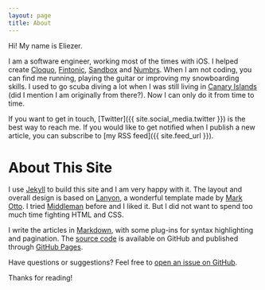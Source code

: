 ```yaml
---
layout: page
title: About
---
```

Hi! My name is Eliezer.

I am a software engineer, working most of the times with iOS. I helped create [Cloquo](https://twitter.com/cloquo), [Fintonic](https://itunes.apple.com/es/app/fintonic-tus-finanzas-personales./id672220319?mt=8), [Sandbox](https://twitter.com/sandbox_network) and [Numbrs](https://itunes.apple.com/de/app/centralway-numbrs/id652918824?mt=8). When I am not coding, you can find me running, playing the guitar or improving my snowboarding skills. I used to go scuba diving a lot when I was still living in [Canary Islands](https://en.wikipedia.org/wiki/Canary_Islands) (did I mention I am originally from there?). Now I can only do it from time to time.

If you want to get in touch, [Twitter]({{ site.social_media.twitter }}) is the best way to reach me. If you would like to get notified when I publish a new article, you can subscribe to [my RSS feed]({{ site.feed_url }}).

# About This Site
I use [Jekyll](http://jekyllrb.com) to build this site and I am very happy with it. The layout and overall design is based on [Lanyon](http://lanyon.getpoole.com), a wonderful template made by [Mark Otto](https://twitter.com/mdo). I tried [Middleman](https://middlemanapp.com) before and I liked it. But I did not want to spend too much time fighting HTML and CSS.

I write the articles in [Markdown](http://daringfireball.net/projects/markdown/), with some plug-ins for syntax highlighting and pagination. The [source code](https://github.com/elitalon/elitalon.github.io) is available on GitHub and published through [GitHub Pages](https://pages.github.com).

Have questions or suggestions? Feel free to <a href="{{ site.license.source }}/issues/new">open an issue on GitHub</a>.

Thanks for reading!